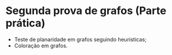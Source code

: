 # Segunda prova de grafos (Parte prática)
- Teste de planaridade em grafos seguindo heuristicas;
- Coloração em grafos.

